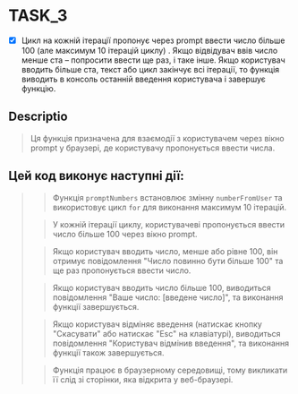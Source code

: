 # TASK_3

- [X] Цикл на кожній ітерації пропонує через prompt ввести число більше 100 (але максимум 10 ітерацій циклу) . Якщо відвідувач ввів число менше ста – попросити ввести ще раз, і таке інше. Якщо користувач вводить більше ста, текст або цикл закінчує всі ітерації, то функція виводить в консоль останній введення користувача і завершує функцію.

## Descriptio 

>Ця функція призначена для взаємодії з користувачем через вікно prompt у браузері, де користувачу пропонується ввести числа.

## Цей код виконує наступні дії:

>>Функція `promptNumbers` встановлює змінну `numberFromUser` та використовує цикл `for` для виконання максимум 10 ітерацій.
>
>>У кожній ітерації циклу, користувачеві пропонується ввести число більше 100 через вікно prompt.
>
> >Якщо користувач вводить число, менше або рівне 100, він отримує повідомлення "Число повинно бути більше 100" та ще раз пропонується ввести число.
>
> >Якщо користувач вводить число більше 100, виводиться повідомлення "Ваше число: [введене число]", та виконання функції завершується.
>
> >Якщо користувач відміняє введення (натискає кнопку "Скасувати" або натискає "Esc" на клавіатурі), виводиться повідомлення "Користувач відмінив введення", та виконання функції також завершується.
>
> >Функція працює в браузерному середовищі, тому викликати її слід зі сторінки, яка відкрита у веб-браузері.